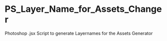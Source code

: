 # PS_Layer_Name_for_Assets_Changer
Photoshop .jsx Script to generate Layernames for the Assets Generator


